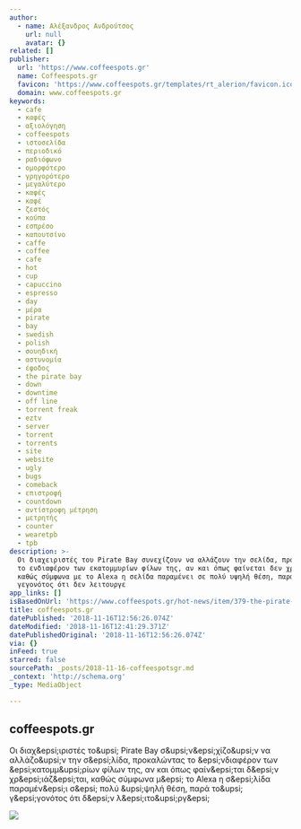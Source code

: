 ```yaml
---
author:
  - name: Αλέξανδρος Ανδρούτσος
    url: null
    avatar: {}
related: []
publisher:
  url: 'https://www.coffeespots.gr'
  name: Coffeespots.gr
  favicon: 'https://www.coffeespots.gr/templates/rt_alerion/favicon.ico'
  domain: www.coffeespots.gr
keywords:
  - cafe
  - καφές
  - αξιολόγηση
  - coffeespots
  - ιστοσελίδα
  - περιοδικό
  - ραδιόφωνο
  - ομορφότερο
  - γρηγορότερο
  - μεγαλύτερο
  - καφές
  - καφέ
  - ζεστός
  - κούπα
  - εσπρέσο
  - καπουτσίνο
  - caffe
  - coffee
  - cafe
  - hot
  - cup
  - capuccino
  - espresso
  - day
  - μέρα
  - pirate
  - bay
  - swedish
  - polish
  - σουηδική
  - αστυνομία
  - έφοδος
  - the pirate bay
  - down
  - downtime
  - off line
  - torrent freak
  - eztv
  - server
  - torrent
  - torrents
  - site
  - website
  - ugly
  - bugs
  - comeback
  - επιστροφή
  - countdown
  - αντίστροφη μέτρηση
  - μετρητής
  - counter
  - wearetpb
  - tpb
description: >-
  Οι διαχειριστές του Pirate Bay συνεχίζουν να αλλάζουν την σελίδα, προκαλώντας
  το ενδιαφέρον των εκατομμυρίων φίλων της, αν και όπως φαίνεται δεν χρειάζεται,
  καθώς σύμφωνα με το Alexa η σελίδα παραμένει σε πολύ υψηλή θέση, παρά του
  γεγονότος ότι δεν λειτουργε
app_links: []
isBasedOnUrl: 'https://www.coffeespots.gr/hot-news/item/379-the-pirate-bay-phoenix'
title: coffeespots.gr
datePublished: '2018-11-16T12:56:26.074Z'
dateModified: '2018-11-16T12:41:29.371Z'
datePublishedOriginal: '2018-11-16T12:56:26.074Z'
via: {}
inFeed: true
starred: false
sourcePath: _posts/2018-11-16-coffeespotsgr.md
_context: 'http://schema.org'
_type: MediaObject

---
```

<article style=""><h1>coffeespots.gr</h1><p>Οι διαχ&amp;epsi;ιριστές το&amp;upsi; Pirate Bay σ&amp;upsi;ν&amp;epsi;χίζο&amp;upsi;ν να αλλάζο&amp;upsi;ν την σ&amp;epsi;λίδα, προκαλώντας το &amp;epsi;νδιαφέρον των &amp;epsi;κατομμ&amp;upsi;ρίων φίλων της, αν και όπως φαίν&amp;epsi;ται δ&amp;epsi;ν χρ&amp;epsi;ιάζ&amp;epsi;ται, καθώς σύμφωνα μ&amp;epsi; το Alexa η σ&amp;epsi;λίδα παραμέν&amp;epsi;ι σ&amp;epsi; πολύ &amp;upsi;ψηλή θέση, παρά το&amp;upsi; γ&amp;epsi;γονότος ότι δ&amp;epsi;ν λ&amp;epsi;ιτο&amp;upsi;ργ&amp;epsi;</p><img src="https://www.coffeespots.gr/media/k2/items/cache/eb9b7452cdc806568d2312ea5614a301_XL.jpg" /></article>